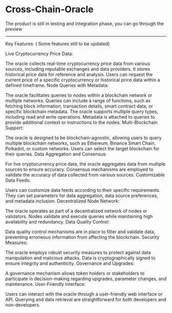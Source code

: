 # Cross-Chain-Oracle
The product is still in testing and integration phase, you can go through the preview

****
Key Features: ( Some features still to be updated)

Live Cryptocurrency Price Data:

The oracle collects real-time cryptocurrency price data from various sources, including reputable exchanges and data providers. It stores historical price data for reference and analysis. Users can request the current price of a specific cryptocurrency or historical price data within a defined timeframe. Node Queries with Metadata:

The oracle facilitates queries to nodes within a blockchain network or multiple networks. Queries can include a range of functions, such as fetching block information, transaction details, smart contract data, or specific blockchain metadata. The oracle supports multiple query types, including read and write operations. Metadata is attached to queries to provide additional context or instructions to the nodes. Multi-Blockchain Support:

The oracle is designed to be blockchain-agnostic, allowing users to query multiple blockchain networks, such as Ethereum, Binance Smart Chain, Polkadot, or custom networks. Users can select the target blockchain for their queries. Data Aggregation and Consensus:

For live cryptocurrency price data, the oracle aggregates data from multiple sources to ensure accuracy. Consensus mechanisms are employed to validate the accuracy of data collected from various sources. Customizable Data Feeds:

Users can customize data feeds according to their specific requirements. They can set parameters for data aggregation, data source preferences, and metadata inclusion. Decentralized Node Network:

The oracle operates as part of a decentralized network of nodes or validators. Nodes validate and execute queries while maintaining high availability and redundancy. Data Quality Control:

Data quality control mechanisms are in place to filter and validate data, preventing erroneous information from affecting the blockchain. Security Measures:

The oracle employs robust security measures to protect against data manipulation and malicious attacks. Data is cryptographically signed to ensure integrity and authenticity. Governance and Upgrades:

A governance mechanism allows token holders or stakeholders to participate in decision-making regarding upgrades, parameter changes, and maintenance. User-Friendly Interface:

Users can interact with the oracle through a user-friendly web interface or API. Querying and data retrieval are straightforward for both developers and non-developers.
